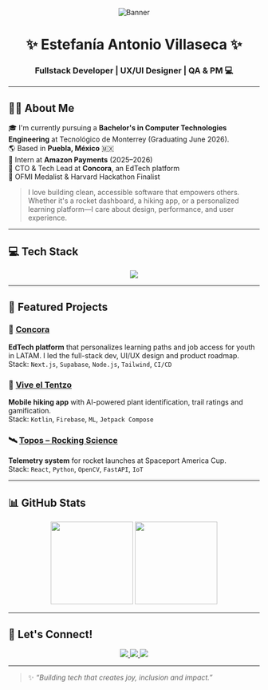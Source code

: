 <!-- Encabezado con banner opcional -->
<p align="center">
  <img src="https://raw.githubusercontent.com/Fanilex/Fanilex/main/banner.png" alt="Banner" />
</p>

<h1 align="center">✨ Estefanía Antonio Villaseca ✨</h1>
<h3 align="center">Fullstack Developer | UX/UI Designer | QA & PM 💻</h3>

---

## 🙋‍♀️ About Me

🎓 I'm currently pursuing a **Bachelor's in Computer Technologies Engineering** at Tecnológico de Monterrey (Graduating June 2026).  
🌎 Based in **Puebla, México** 🇲🇽  
💼 Intern at **Amazon Payments** (2025–2026)  
🚀 CTO & Tech Lead at **Concora**, an EdTech platform  
🥇 OFMI Medalist & Harvard Hackathon Finalist  

> I love building clean, accessible software that empowers others. Whether it's a rocket dashboard, a hiking app, or a personalized learning platform—I care about design, performance, and user experience.

---

## 💻 Tech Stack

<p align="center">
  <img src="https://skillicons.dev/icons?i=ts,react,nextjs,tailwind,html,css,js,kotlin,firebase,supabase,mysql,figma,py,jest,git,github" />
</p>

---

## 🌟 Featured Projects

### 🚀 [Concora](https://github.com/yourusername/concora)
**EdTech platform** that personalizes learning paths and job access for youth in LATAM. I led the full-stack dev, UI/UX design and product roadmap.  
Stack: `Next.js`, `Supabase`, `Node.js`, `Tailwind`, `CI/CD`

### 🌿 [Vive el Tentzo](https://github.com/alexkm174x8/Tentzo-App-Android)
**Mobile hiking app** with AI-powered plant identification, trail ratings and gamification.  
Stack: `Kotlin`, `Firebase`, `ML`, `Jetpack Compose`

### 🛰 [Topos – Rocking Science](https://github.com/yourusername/rocking-science)
**Telemetry system** for rocket launches at Spaceport America Cup.  
Stack: `React`, `Python`, `OpenCV`, `FastAPI`, `IoT`

---

## 📊 GitHub Stats

<p align="center">
  <img src="https://github-readme-stats.vercel.app/api?username=Fanilex&show_icons=true&theme=github_dark&hide_border=true&hide=prs" height="165" />
  <img src="https://github-readme-stats.vercel.app/api/top-langs/?username=Fanilex&layout=compact&theme=github_dark&hide_border=true" height="165" />
</p>

---

## 🔗 Let's Connect!

<p align="center">
  <a href="https://www.linkedin.com/in/estefania-antonio-villaseca/" target="_blank">
    <img src="https://img.shields.io/badge/LinkedIn-blue?style=for-the-badge&logo=linkedin" />
  </a>
  <a href="mailto:estefania.antonio@tec.mx">
    <img src="https://img.shields.io/badge/email-%23ea4335?style=for-the-badge&logo=gmail&logoColor=white" />
  </a>
  <a href="https://github.com/Fanilex" target="_blank">
    <img src="https://img.shields.io/badge/GitHub-black?style=for-the-badge&logo=github" />
  </a>
</p>

---

> ✨ _“Building tech that creates joy, inclusion and impact.”_
